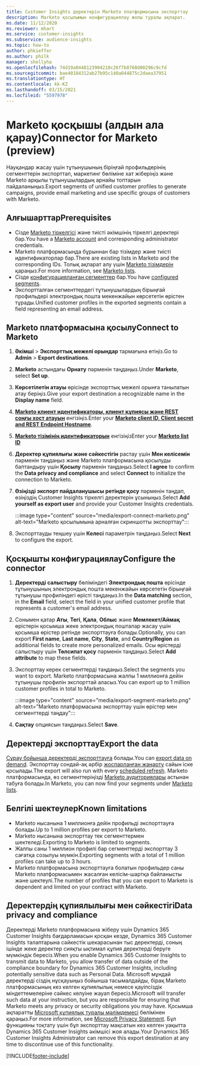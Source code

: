 ```yaml
---
title: Customer Insights деректерін Marketo платформасына экспорттау
description: Marketo қосылымын конфигурациялау жолы туралы ақпарат.
ms.date: 11/12/2020
ms.reviewer: mhart
ms.service: customer-insights
ms.subservice: audience-insights
ms.topic: how-to
author: phkieffer
ms.author: philk
manager: shellyha
ms.openlocfilehash: 74d19a0448123904210c26f7b8760d00296c9cfd
ms.sourcegitcommit: bae40184312ab27b95c140a044875c2daea37951
ms.translationtype: HT
ms.contentlocale: kk-KZ
ms.lasthandoff: 03/15/2021
ms.locfileid: "5597978"
---
```

# <a name="connector-for-marketo-preview"></a><span data-ttu-id="26cf9-103">Marketo қосқышы (алдын ала қарау)</span><span class="sxs-lookup"><span data-stu-id="26cf9-103">Connector for Marketo (preview)</span></span>

<span data-ttu-id="26cf9-104">Науқандар жасау үшін тұтынушының біріңғай профильдерінің сегменттерін экспорттап, маркетинг бөліміне хат жіберіңіз және Marketo арқылы тұтынушылардың арнайы топтарын пайдаланыңыз.</span><span class="sxs-lookup"><span data-stu-id="26cf9-104">Export segments of unified customer profiles to generate campaigns, provide email marketing and use specific groups of customers with Marketo.</span></span>

## <a name="prerequisites"></a><span data-ttu-id="26cf9-105">Алғышарттар</span><span class="sxs-lookup"><span data-stu-id="26cf9-105">Prerequisites</span></span>

-   <span data-ttu-id="26cf9-106">Сізде [Marketo тіркелгісі](https://login.marketo.com/) және тиісті әкімшінің тіркелгі деректері бар.</span><span class="sxs-lookup"><span data-stu-id="26cf9-106">You have a [Marketo account](https://login.marketo.com/) and corresponding administrator credentials.</span></span>
-   <span data-ttu-id="26cf9-107">Marketo платформасында бұрыннан бар тізімдер және тиісті идентификаторлар бар.</span><span class="sxs-lookup"><span data-stu-id="26cf9-107">There are existing lists in Marketo and the corresponding IDs.</span></span> <span data-ttu-id="26cf9-108">Толық ақпарат алу үшін [Marketo тізімдерін](https://docs.marketo.com/display/public/DOCS/Understanding+Static+Lists) қараңыз.</span><span class="sxs-lookup"><span data-stu-id="26cf9-108">For more information, see [Marketo lists](https://docs.marketo.com/display/public/DOCS/Understanding+Static+Lists).</span></span>
-   <span data-ttu-id="26cf9-109">Сізде [конфигурацияланған сегменттер](segments.md) бар.</span><span class="sxs-lookup"><span data-stu-id="26cf9-109">You have [configured segments](segments.md).</span></span>
-   <span data-ttu-id="26cf9-110">Экспортталған сегменттердегі тұтынушылардың бірыңғай профильдері электрондық пошта мекенжайын көрсететін өрістен тұрады.</span><span class="sxs-lookup"><span data-stu-id="26cf9-110">Unified customer profiles in the exported segments contain a field representing an email address.</span></span>

## <a name="connect-to-marketo"></a><span data-ttu-id="26cf9-111">Marketo платформасына қосылу</span><span class="sxs-lookup"><span data-stu-id="26cf9-111">Connect to Marketo</span></span>

1. <span data-ttu-id="26cf9-112">**Әкімші** > **Экспорттық межелі орындар** тармағына өтіңіз.</span><span class="sxs-lookup"><span data-stu-id="26cf9-112">Go to **Admin** > **Export destinations**.</span></span>

1. <span data-ttu-id="26cf9-113">**Marketo** астындағы **Орнату** пәрменін таңдаңыз.</span><span class="sxs-lookup"><span data-stu-id="26cf9-113">Under **Marketo**, select **Set up**.</span></span>

1. <span data-ttu-id="26cf9-114">**Көрсетілетін атауы** өрісінде экспорттық межелі орынға танылатын атау беріңіз.</span><span class="sxs-lookup"><span data-stu-id="26cf9-114">Give your export destination a recognizable name in the **Display name** field.</span></span>

1. <span data-ttu-id="26cf9-115">**[Marketo клиент идентификаторы, клиент құпиясы және REST соңғы хост атауын](https://developers.marketo.com/rest-api/authentication/)** енгізіңіз.</span><span class="sxs-lookup"><span data-stu-id="26cf9-115">Enter your **[Marketo client ID, Client secret and REST Endpoint Hostname](https://developers.marketo.com/rest-api/authentication/)**.</span></span>

1. <span data-ttu-id="26cf9-116">**[Marketo тізімінің идентификаторын](https://docs.marketo.com/display/public/DOCS/Understanding+Static+Lists)** енгізіңіз</span><span class="sxs-lookup"><span data-stu-id="26cf9-116">Enter your **[Marketo list ID](https://docs.marketo.com/display/public/DOCS/Understanding+Static+Lists)**</span></span> 

1. <span data-ttu-id="26cf9-117">**Деректер құпиялығы және сәйкестігін** растау үшін **Мен келісемін** пәрменін таңдаңыз және Marketo платформасына қосылуды баптандыру үшін **Қосылу** пәрменін таңдаңыз.</span><span class="sxs-lookup"><span data-stu-id="26cf9-117">Select **I agree** to confirm the **Data privacy and compliance** and select **Connect** to initialize the connection to Marketo.</span></span>

1. <span data-ttu-id="26cf9-118">**Өзіңізді экспорт пайдаланушысы ретінде қосу** пәрменін таңдап, өзіңіздің Customer Insights тіркелгі деректерін ұсыныңыз.</span><span class="sxs-lookup"><span data-stu-id="26cf9-118">Select **Add yourself as export user** and provide your Customer Insights credentials.</span></span>

   :::image type="content" source="media/export-connect-marketo.png" alt-text="Marketo қосылымына арналған скриншотты экспорттау":::

1. <span data-ttu-id="26cf9-120">Экспорттауды теңшеу үшін **Келесі** параметрін таңдаңыз.</span><span class="sxs-lookup"><span data-stu-id="26cf9-120">Select **Next** to configure the export.</span></span>

## <a name="configure-the-connector"></a><span data-ttu-id="26cf9-121">Қосқышты конфигурациялау</span><span class="sxs-lookup"><span data-stu-id="26cf9-121">Configure the connector</span></span>

1. <span data-ttu-id="26cf9-122">**Деректерді салыстыру** бөліміндегі **Электрондық пошта** өрісінде тұтынушының электрондық пошта мекенжайын көрсететін бірыңғай тұтынушы профиліндегі өрісті таңдаңыз.</span><span class="sxs-lookup"><span data-stu-id="26cf9-122">In the **Data matching** section, in the **Email** field, select the field in your unified customer profile that represents a customer's email address.</span></span> 

1. <span data-ttu-id="26cf9-123">Сонымен қатар **Аты**, **Тегі**, **Қала**, **Облыс** және **Мемлекет/Аймақ** өрістерін қосымша жеке электрондық пошталар жасау үшін қосымша өрістер ретінде экспорттауға болады.</span><span class="sxs-lookup"><span data-stu-id="26cf9-123">Optionally, you can export **First name**, **Last name**, **City**, **State**, and **Country/Region**  as additional fields to create more personalized emails.</span></span> <span data-ttu-id="26cf9-124">Осы өрістерді салыстыру үшін **Төлсипат қосу** пәрменін таңдаңыз.</span><span class="sxs-lookup"><span data-stu-id="26cf9-124">Select **Add attribute** to map these fields.</span></span>

1. <span data-ttu-id="26cf9-125">Экспорттау керек сегменттерді таңдаңыз.</span><span class="sxs-lookup"><span data-stu-id="26cf9-125">Select the segments you want to export.</span></span> <span data-ttu-id="26cf9-126">Marketo платформасына жалпы 1 миллионға дейін тұтынушы профилін экспорттай аласыз.</span><span class="sxs-lookup"><span data-stu-id="26cf9-126">You can export up to 1 million customer profiles in total to Marketo.</span></span>

   :::image type="content" source="media/export-segment-marketo.png" alt-text="Marketo платформасына экспорттау үшін өрістер мен сегменттерді таңдау":::

1. <span data-ttu-id="26cf9-128">**Сақтау** опциясын таңдаңыз.</span><span class="sxs-lookup"><span data-stu-id="26cf9-128">Select **Save**.</span></span>

## <a name="export-the-data"></a><span data-ttu-id="26cf9-129">Деректерді экспорттау</span><span class="sxs-lookup"><span data-stu-id="26cf9-129">Export the data</span></span>

<span data-ttu-id="26cf9-130">[Сұрау бойынша деректерді экспорттауға](export-destinations.md) болады.</span><span class="sxs-lookup"><span data-stu-id="26cf9-130">You can [export data on demand](export-destinations.md).</span></span> <span data-ttu-id="26cf9-131">Экспорттау сондай-ақ әрбір [жоспарланған жаңарту](system.md#schedule-tab) сайын іске қосылады.</span><span class="sxs-lookup"><span data-stu-id="26cf9-131">The export will also run with every [scheduled refresh](system.md#schedule-tab).</span></span> <span data-ttu-id="26cf9-132">Marketo платформасында, өз сегменттеріңізді [Marketo аудиториялары](ttps://docs.marketo.com/display/public/DOCS/Understanding+Static+Lists) астынан табуға болады.</span><span class="sxs-lookup"><span data-stu-id="26cf9-132">In Marketo, you can now find your segments under [Marketo lists](ttps://docs.marketo.com/display/public/DOCS/Understanding+Static+Lists).</span></span>

## <a name="known-limitations"></a><span data-ttu-id="26cf9-133">Белгілі шектеулер</span><span class="sxs-lookup"><span data-stu-id="26cf9-133">Known limitations</span></span>

- <span data-ttu-id="26cf9-134">Marketo нысанына 1 миллионға дейін профильді экспорттауға болады.</span><span class="sxs-lookup"><span data-stu-id="26cf9-134">Up to 1 million profiles per export to Marketo.</span></span>
- <span data-ttu-id="26cf9-135">Marketo нысанына экспорттау тек сегменттермен шектеледі.</span><span class="sxs-lookup"><span data-stu-id="26cf9-135">Exporting to Marketo is limited to segments.</span></span>
- <span data-ttu-id="26cf9-136">Жалпы саны 1 миллион профилі бар сегменттерді экспорттау 3 сағатқа созылуы мүмкін.</span><span class="sxs-lookup"><span data-stu-id="26cf9-136">Exporting segments with a total of 1 million profiles can take up to 3 hours.</span></span> 
- <span data-ttu-id="26cf9-137">Marketo платформасына экспорттауға болатын профильдер саны Marketo платформасымен жасалған келісім-шартқа байланысты және шектеулі.</span><span class="sxs-lookup"><span data-stu-id="26cf9-137">The number of profiles that you can export to Marketo is dependent and limited on your contract with Marketo.</span></span>

## <a name="data-privacy-and-compliance"></a><span data-ttu-id="26cf9-138">Деректердің құпиялылығы мен сәйкестігі</span><span class="sxs-lookup"><span data-stu-id="26cf9-138">Data privacy and compliance</span></span>

<span data-ttu-id="26cf9-139">Деректерді Marketo платформасына жіберу үшін Dynamics 365 Customer Insights бағдарламасын қосқан кезде, Dynamics 365 Customer Insights талаптарына сәйкестік шекарасынан тыс деректерді, соның ішінде жеке деректер сияқты ықтимал құпия деректерді беруге мүмкіндік бересіз.</span><span class="sxs-lookup"><span data-stu-id="26cf9-139">When you enable Dynamics 365 Customer Insights to transmit data to Marketo, you allow transfer of data outside of the compliance boundary for Dynamics 365 Customer Insights, including potentially sensitive data such as Personal Data.</span></span> <span data-ttu-id="26cf9-140">Microsoft мұндай деректерді сіздің нұсқауыңыз бойынша тасымалдайды, бірақ Marketo платформасының кез келген құпиялылық немесе қауіпсіздік міндеттемелеріне сәйкес келуіне жауап бересіз.</span><span class="sxs-lookup"><span data-stu-id="26cf9-140">Microsoft will transfer such data at your instruction, but you are responsible for ensuring that Marketo meets any privacy or security obligations you may have.</span></span> <span data-ttu-id="26cf9-141">Қосымша ақпаратты [Microsoft құпиялық туралы мәлімдемесі](https://go.microsoft.com/fwlink/?linkid=396732) бөлімінен қараңыз.</span><span class="sxs-lookup"><span data-stu-id="26cf9-141">For more information, see [Microsoft Privacy Statement](https://go.microsoft.com/fwlink/?linkid=396732).</span></span>
<span data-ttu-id="26cf9-142">Бұл функцияны тоқтату үшін бұл экспорттау мақсатын кез келген уақытта Dynamics 365 Customer Insights әкімшісі жоя алады.</span><span class="sxs-lookup"><span data-stu-id="26cf9-142">Your Dynamics 365 Customer Insights Administrator can remove this export destination at any time to discontinue use of this functionality.</span></span>


[!INCLUDE[footer-include](../includes/footer-banner.md)]